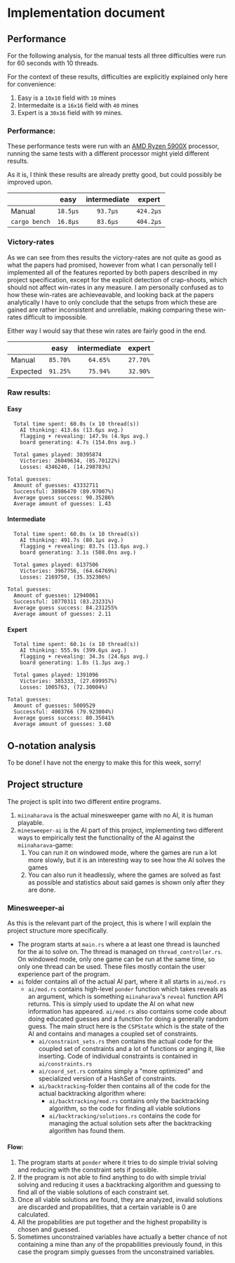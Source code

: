 # Implementation document

## Performance
For the following analysis, for the manual tests all three difficulties were run
for 60 seconds with 10 threads.

For the context of these results, difficulties are explicitly explained only
here for convenience:
1. Easy is a `10x10` field with `10` mines
2. Intermedaite is a `16x16` field with `40` mines
3. Expert is a `30x16` field with `99` mines.

### Performance:

These performance tests were run with an [AMD Ryzen
5900X](https://www.amd.com/en/products/cpu/amd-ryzen-9-5900x) processor, running
the same tests with a different processor might yield different results.

As it is, I think these results are already pretty good, but could possibly be
improved upon.

|               | easy     | intermediate | expert    |
|---------------|:--------:|:------------:|:---------:|
| Manual        | `18.5µs` | `93.7µs`     | `424.2µs` |
| `cargo bench` | `16.8µs` | `83.6µs`     | `404.2µs` |


### Victory-rates

As we can see from thes results the victory-rates are not quite as good as what
the papers had promised, however from what I can personally tell I implemented
all of the features reported by both papers described in my project
specification, except for the explicit detection of crap-shoots, which should
not affect win-rates in any measure. I am personally confused as to how these
win-rates are achieveavable, and looking back at the papers analytically I have
to only conclude that the setups from which these are gained are rather
inconsistent and unreliable, making comparing these win-rates difficult to impossible.

Either way I would say that these win rates are fairly good in the end.

|               | easy     | intermediate | expert   |
|---------------|:--------:|:------------:|:--------:|
| Manual        | `85.70%` | `64.65%`     | `27.70%` |
| Expected      | `91.25%` | `75.94%`     | `32.90%` |


### Raw results:

#### Easy
```
  Total time spent: 60.0s (x 10 thread(s))
    AI thinking: 413.6s (13.6µs avg.)
    flagging + revealing: 147.9s (4.9µs avg.)
    board generating: 4.7s (154.0ns avg.)

  Total games played: 30395874
    Victories: 26049634, (85.70122%)
    Losses: 4346240, (14.298783%)

Total guesses:
  Amount of guesses: 43332711
  Successful: 38986470 (89.97007%)
  Average guess success: 90.35286%
  Average amount of guesses: 1.43
```

#### Intermediate
```
  Total time spent: 60.0s (x 10 thread(s))
    AI thinking: 491.7s (80.1µs avg.)
    flagging + revealing: 83.7s (13.6µs avg.)
    board generating: 3.1s (508.0ns avg.)

  Total games played: 6137506
    Victories: 3967756, (64.64769%)
    Losses: 2169750, (35.352306%)

Total guesses:
  Amount of guesses: 12940061
  Successful: 10770311 (83.23231%)
  Average guess success: 84.231255%
  Average amount of guesses: 2.11
```

#### Expert
```
  Total time spent: 60.1s (x 10 thread(s))
    AI thinking: 555.9s (399.6µs avg.)
    flagging + revealing: 34.3s (24.6µs avg.)
    board generating: 1.8s (1.3µs avg.)

  Total games played: 1391096
    Victories: 385333, (27.699957%)
    Losses: 1005763, (72.30004%)

Total guesses:
  Amount of guesses: 5009529
  Successful: 4003766 (79.923004%)
  Average guess success: 80.35041%
  Average amount of guesses: 3.60
```

## O-notation analysis
To be done! I have not the energy to make this for this week, sorry!

## Project structure
The project is split into two different entire programs.
1. `miinaharava` is the actual minesweeper game with no AI, it is human playable.
2. `minesweeper-ai` is the AI part of this project, implementing two different
   ways to empirically test the functionality of the AI against the `miinaharava`-game:
    1. You can run it on windowed mode, where the games are run a lot more
       slowly, but it is an interesting way to see how the AI solves the games
    2. You  can also run it headlessly, where the games are solved as fast as
       possible and statistics about said games is shown only after they are
       done.

### Minesweeper-ai
As this is the relevant part of the project, this is where I will explain the
project structure more specifically.

- The program starts at `main.rs` where a at least one thread is launched for
  the ai to solve on. The thread is managed on `thread_controller.rs`. On
  windowed mode, only one game can be run at the same time, so only one thread
  can be used. These files mostly contain the user experience part of the program.
- `ai` folder contains all of the actual AI part, where it all starts in `ai/mod.rs`
    - `ai/mod.rs` contains high-level `ponder` function which takes reveals as
      an argument, which is something `miinaharava`'s `reveal` function API
      returns. This is simply used to update the AI on what new information has
      appeared. `ai/mod.rs` also contains some code about doing educated guesses
      and a function for doing a generally random guess. The main struct here is
      the `CSPState` which is the state of the AI and contains and manages a
      coupled set of constraints.
        - `ai/constraint_sets.rs` then contains the actual code for the coupled
            set of constraints and a lot of functions or anging it, like
            inserting. Code of individual constraints is contained in
            `ai/constraints.rs`
        - `ai/coord_set.rs` contains simply a "more optimized" and specialized
          version of a HashSet of constraints.
        - `ai/backtracking`-folder then contains all of the code for the actual
          backtracking algorithm where:
            - `ai/backtracking/mod.rs` contains only the backtracking algorithm,
              so the code for finding all viable solutions
            - `ai/backtracking/solutions.rs` contains the code for managing the
              actual solution sets after the backtracking algorithm has found
              them.

#### Flow:
1. The program starts at `ponder` where it tries to do simple trivial solving
   and reducing with the constraint sets if possible.
2. If the program is not able to find anything to do with simple trivial solving
   and reducing it uses a backtracking algorithm and guessing to find all of the
   viable solutions of each constraint set.
3. Once all viable solutions are found, they are analyzed, invalid solutions are
   discarded and propabilities, that a certain variable is 0 are calculated.
4. All the propabilities are put together and the highest propability is chosen
   and guessed.
5. Sometimes unconstrained variables have actually a better chance of not
   containing a mine than any of the propabilities previously found, in this
   case the program simply guesses from the unconstrained variables.  